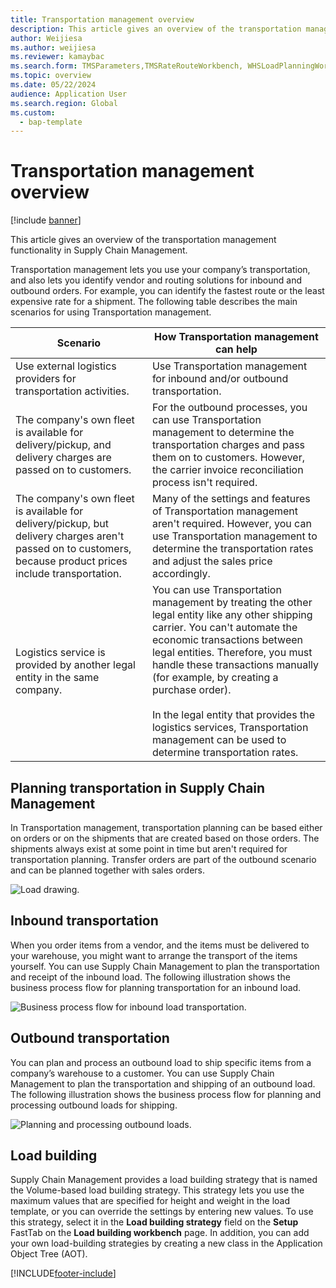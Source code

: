 ```yaml
---
title: Transportation management overview
description: This article gives an overview of the transportation management functionality in Supply Chain Management.
author: Weijiesa
ms.author: weijiesa
ms.reviewer: kamaybac
ms.search.form: TMSParameters,TMSRateRouteWorkbench, WHSLoadPlanningWorkbench, WHSInboundLoadPlanningWorkbench, WHSOutboundLoadPlanningWorkbench, TMSLoadBuildTemplateApply, WHSLoadTemplate, TMSTransportationStatus, TMSLoadSeal, TMSLoadBuildProposal, TMSLoadBuildWorkbench, TMSLoadBuildStrategy, TMSLoadBuildStrategyAttributeValue
ms.topic: overview
ms.date: 05/22/2024
audience: Application User
ms.search.region: Global
ms.custom: 
  - bap-template
---
```


# Transportation management overview

[!include [banner](../includes/banner.md)]

This article gives an overview of the transportation management functionality in Supply Chain Management.

Transportation management lets you use your company’s transportation, and also lets you identify vendor and routing solutions for inbound and outbound orders. For example, you can identify the fastest route or the least expensive rate for a shipment. The following table describes the main scenarios for using Transportation management.

| Scenario | How Transportation management can help |
|---|---|
| Use external logistics providers for transportation activities. | Use Transportation management for inbound and/or outbound transportation. |
| The company's own fleet is available for delivery/pickup, and delivery charges are passed on to customers. | For the outbound processes, you can use Transportation management to determine the transportation charges and pass them on to customers. However, the carrier invoice reconciliation process isn't required. |
| The company's own fleet is available for delivery/pickup, but delivery charges aren't passed on to customers, because product prices include transportation. | Many of the settings and features of Transportation management aren't required. However, you can use Transportation management to determine the transportation rates and adjust the sales price accordingly. |
| Logistics service is provided by another legal entity in the same company. | You can use Transportation management by treating the other legal entity like any other shipping carrier. You can't automate the economic transactions between legal entities. Therefore, you must handle these transactions manually (for example, by creating a purchase order).<br><br>In the legal entity that provides the logistics services, Transportation management can be used to determine transportation rates. |

## Planning transportation in Supply Chain Management

In Transportation management, transportation planning can be based either on orders or on the shipments that are created based on those orders. The shipments always exist at some point in time but aren't required for transportation planning. Transfer orders are part of the outbound scenario and can be planned together with sales orders.

![Load drawing.](./media/Load-drawing1-1024x477.jpg)

## Inbound transportation

When you order items from a vendor, and the items must be delivered to your warehouse, you might want to arrange the transport of the items yourself. You can use Supply Chain Management to plan the transportation and receipt of the inbound load. The following illustration shows the business process flow for planning transportation for an inbound load.

![Business process flow for inbound load transportation.](./media/Businessprocessflowforinboundloadtransportation.jpg)

## Outbound transportation

You can plan and process an outbound load to ship specific items from a company’s warehouse to a customer. You can use Supply Chain Management to plan the transportation and shipping of an outbound load. The following illustration shows the business process flow for planning and processing outbound loads for shipping.

![Planning and processing outbound loads.](./media/Planningandprocessingoutboundloads.jpg)

## Load building

Supply Chain Management provides a load building strategy that is named the Volume-based load building strategy. This strategy lets you use the maximum values that are specified for height and weight in the load template, or you can override the settings by entering new values. To use this strategy, select it in the **Load building strategy** field on the **Setup** FastTab on the **Load building workbench** page. In addition, you can add your own load-building strategies by creating a new class in the Application Object Tree (AOT).

[!INCLUDE[footer-include](../../includes/footer-banner.md)]
